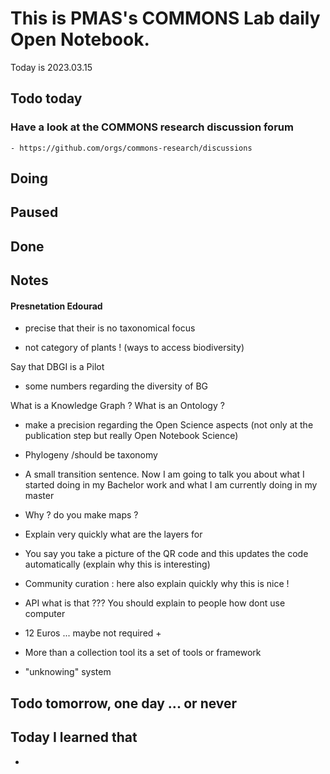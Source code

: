 
# This is PMAS's COMMONS Lab daily Open Notebook.

Today is 2023.03.15

## Todo today

### Have a look at the COMMONS research discussion forum
    - https://github.com/orgs/commons-research/discussions
###
###

## Doing

## Paused

## Done

## Notes

#### Presnetation Edourad


- precise that their is no taxonomical focus

- not category of plants ! (ways to access biodiversity)

Say that DBGI is a Pilot


- some numbers regarding the diversity of BG

What is a Knowledge Graph ?
What is an Ontology ?

- make a precision regarding the Open Science aspects (not only at the publication step but really Open Notebook Science)


- Phylogeny /should be taxonomy

- A small transition sentence.
Now I am going to talk you about what I started doing in my Bachelor work and what I am currently doing in my master

- Why ? do you make maps ?

- Explain very quickly what are the layers for 

- You say you take a picture of the QR code and this updates the code automatically (explain why this is interesting)
- Community curation : here also explain quickly why this is nice !

- API what is that ??? You should explain to people how dont use computer
- 12 Euros ... maybe not required +

- More than a collection tool its a set of tools or framework


- "unknowing" system








## Todo tomorrow, one day ... or never 


###
###


## Today I learned that

- 